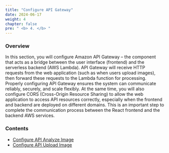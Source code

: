 ```yaml
---
title: "Configure API Gateway"
date: 2024-06-17
weight: 4
chapter: false
pre: " <b> 4. </b> "
---
```


### Overview

In this section, you will configure Amazon API Gateway – the component that acts as a bridge between the user interface (frontend) and the serverless backend (AWS Lambda). API Gateway will receive HTTP requests from the web application (such as when users upload images), then forward these requests to the Lambda function for processing. Properly configuring API Gateway ensures the system can communicate reliably, securely, and scale flexibly. At the same time, you will also configure CORS (Cross-Origin Resource Sharing) to allow the web application to access API resources correctly, especially when the frontend and backend are deployed on different domains. This is an important step to complete the communication process between the React frontend and the backend AWS services.

### Contents

- [Configure API Analyze Image](4.1-AnalyzeImage)
- [Configure API Upload Image](4.2-UploadImage/)

